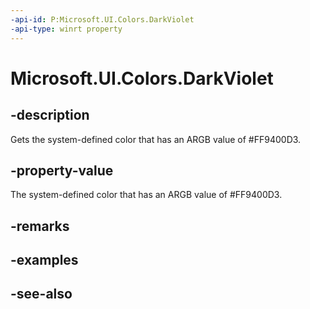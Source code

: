 ```yaml
---
-api-id: P:Microsoft.UI.Colors.DarkViolet
-api-type: winrt property
---
```


<!-- Property syntax
public Windows.UI.Color DarkViolet { get; }
-->

# Microsoft.UI.Colors.DarkViolet

## -description

Gets the system-defined color that has an ARGB value of #FF9400D3.

## -property-value

The system-defined color that has an ARGB value of #FF9400D3.

## -remarks

## -examples

## -see-also
